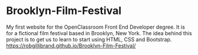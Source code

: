 # Brooklyn-Film-Festival
My first website for the OpenClassroom Front End Developer degree. It is for a fictional film festival based in Brooklyn, New York. The idea behind this project is to get us to learn to start using HTML, CSS and Bootstrap.
https://robgillibrand.github.io/Brooklyn-Film-Festival/
